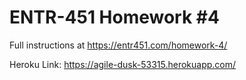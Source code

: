 # ENTR-451 Homework #4

Full instructions at https://entr451.com/homework-4/

Heroku Link: https://agile-dusk-53315.herokuapp.com/

